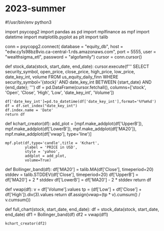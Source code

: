 # 2023-summer
#!/usr/bin/env python3

import psycopg2
import pandas as pd
import mplfinance as mpf
import datetime
import matplotlib.pyplot as plt
import talib
    
conn = psycopg2.connect(
database = "equity_db",
host = "edw.cy1s98bz8vio.ca-central-1.rds.amazonaws.com",
port = 5555,
user = "wealthsigma_etl",
password = "algofamily")
cursor = conn.cursor()

def stock_data(stock, start_date, end_date):
    cursor.execute(f'''
                SELECT security_symbol, open_price, close_price, high_price, low_price, date_key_int, volume
                FROM us_equity_daily_finn
                WHERE security_symbol='{stock}'
                AND date_key_int BETWEEN {start_date} AND {end_date};
                ''')
    df = pd.DataFrame(cursor.fetchall(), columns=['stock', 'Open', 'Close', 'High', 'Low', 'date_key_int', 'Volume'])

    df['date_key_int']=pd.to_datetime(df['date_key_int'],format='%Y%m%d')
    df = df.set_index("date_key_int")
    df.index.name = 'Date'
    return df

def kchart_creator(df):
    add_plot = [mpf.make_addplot(df['UpperB']),
                mpf.make_addplot(df['LowerB']),
                mpf.make_addplot(df['MA20']),
                mpf.make_addplot(df['vwap'], type='line')]
    
    mpf.plot(df,type='candle',title = 'Kchart',
             ylabel = 'PRICE in USD',
             style = 'yahoo',
             addplot = add_plot,
             volume=True)


def Bollinger_band(df):
     df['MA20'] = talib.MA(df['Close'], timeperiod=20)
     stddev = talib.STDDEV(df['Close'], timeperiod=20)
     df['UpperB'] = df['MA20'] + 2 * stddev
     df['LowerB'] = df['MA20'] - 2 * stddev
     return df

def vwap(df):
    v = df['Volume'].values
    tp = (df['Low'] + df['Close'] + df['High']).div(3).values
    return df.assign(vwap=(tp * v).cumsum() / v.cumsum())


def full_chart(stock, start_date, end_date):
    df = stock_data(stock, start_date, end_date)
    df1 = Bollinger_band(df)
    df2 = vwap(df1)

    kchart_creator(df2)
    
